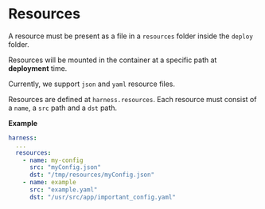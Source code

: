 # Resources

A resource must be present as a file in a `resources` folder inside the `deploy` folder.

Resources will be mounted in the container at a specific path at **deployment** time.

Currently, we support `json` and `yaml` resource files.

Resources are defined at `harness.resources`.
Each resource must consist of a `name`, a `src` path and a `dst` path.

**Example**

```yaml
harness:
  ...
  resources:
    - name: my-config
      src: "myConfig.json"
      dst: "/tmp/resources/myConfig.json"
    - name: example
      src: "example.yaml"
      dst: "/usr/src/app/important_config.yaml"
```
